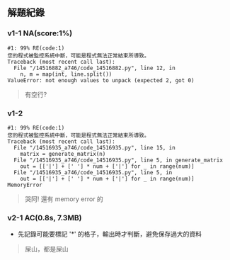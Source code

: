 ## 解題紀錄
### v1-1 NA(score:1%)
```text
#1: 99% RE(code:1)
您的程式被監控系統中斷，可能是程式無法正常結束所導致。
Traceback (most recent call last):
  File "/14516882_a746/code_14516882.py", line 12, in 
    n, m = map(int, line.split())
ValueError: not enough values to unpack (expected 2, got 0)
```
> 有空行?

### v1-2 
```text
#1: 99% RE(code:1)
您的程式被監控系統中斷，可能是程式無法正常結束所導致。
Traceback (most recent call last):
  File "/14516935_a746/code_14516935.py", line 15, in 
    matrix = generate_matrix(n)
  File "/14516935_a746/code_14516935.py", line 5, in generate_matrix
    out = [['|'] + [' '] * num + ['|'] for _ in range(num)]
  File "/14516935_a746/code_14516935.py", line 5, in 
    out = [['|'] + [' '] * num + ['|'] for _ in range(num)]
MemoryError
```
> 哭阿! 還有 memory error 的

### v2-1 AC(0.8s, 7.3MB)
- 先記錄可能要標記 '*' 的格子，輸出時才判斷，避免保存過大的資料
> 屎山，都是屎山

